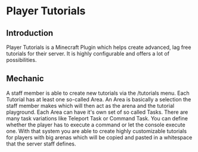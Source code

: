 # Player Tutorials

## Introduction
Player Tutorials is a Minecraft Plugin which helps create advanced, lag free tutorials for their server.
It is highly configurable and offers a lot of possibilities.

## Mechanic
A staff member is able to create new tutorials via the /tutorials menu. Each Tutorial has at least
one so-called Area. An Area is basically a selection the staff member makes which will then act as the arena and the
tutorial playground. Each Area can have it's own set of so called Tasks. There are many task variations like Teleport
Task or Command Task. You can define whether the player has to execute a command or let the console execute one.
With that system you are able to create highly customizable tutorials for players with big arenas which will be copied
and pasted in a whitespace that the server staff defines.
